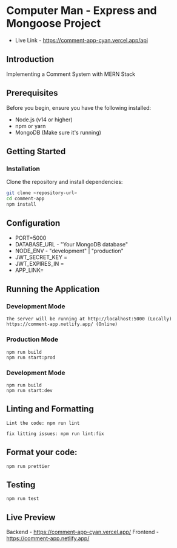 # Computer Man - Express and Mongoose Project

- Live Link - https://comment-app-cyan.vercel.app/api

## Introduction

Implementing a Comment System with MERN Stack

## Prerequisites

Before you begin, ensure you have the following installed:

- Node.js (v14 or higher)
- npm or yarn
- MongoDB (Make sure it's running)

## Getting Started

### Installation

Clone the repository and install dependencies:

```bash
git clone <repository-url>
cd comment-app
npm install
```

## Configuration

- PORT=5000
- DATABASE_URL - "Your MongoDB database"
- NODE_ENV - "development" | "production"
- JWT_SECRET_KEY =
- JWT_EXPIRES_IN =
- APP_LINK=

## Running the Application

### Development Mode

```npm run start:dev
The server will be running at http://localhost:5000 (Locally) https://comment-app.netlify.app/ (Online)
```

### Production Mode

```
npm run build
npm run start:prod
```

### Development Mode

```
npm run build
npm run start:dev
```

## Linting and Formatting

```
Lint the code: npm run lint
```

```
fix litting issues: npm run lint:fix
```

## Format your code:

```
npm run prettier
```

## Testing

```
npm run test
```

## Live Preview

Backend - https://comment-app-cyan.vercel.app/
Frontend - https://comment-app.netlify.app/
